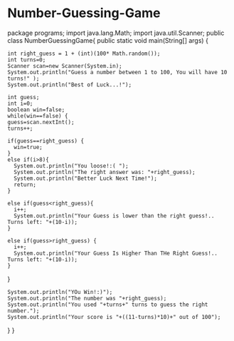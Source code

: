 # Number-Guessing-Game
package programs;
import java.lang.Math;
import java.util.Scanner;
public class NumberGuessingGame{
public static void main(String[] args) {
   
    int right_guess = 1 + (int)(100* Math.random());
    int turns=0;
    Scanner scan=new Scanner(System.in);
    System.out.println("Guess a number between 1 to 100, You will have 10 turns!" );
    System.out.println("Best of Luck...!");
 
    int guess;
    int i=0;
    boolean win=false;
    while(win==false) {
    guess=scan.nextInt();
    turns++;
    
    if(guess==right_guess) {
      win=true;
    }
    else if(i>8){
      System.out.println("You loose!:( ");
      System.out.println("The right answer was: "+right_guess);
      System.out.println("Better Luck Next Time!");
      return;
    }
    
    else if(guess<right_guess){
      i++;
      System.out.println("Your Guess is lower than the right guess!.. Turns left: "+(10-i));
    }
    
    else if(guess>right_guess) {
      i++;
      System.out.println("Your Guess Is Higher Than THe Right Guess!.. Turns left: "+(10-i));
    }
      
  }
    
    System.out.println("YOu Win!:)");
    System.out.println("The number was "+right_guess);
    System.out.println("You used "+turns+" turns to guess the right number.");
    System.out.println("Your score is "+((11-turns)*10)+" out of 100");
    
}
}
